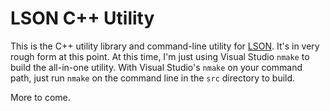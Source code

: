 LSON C++ Utility
====================================================================================================

This is the C++ utility library and command-line utility for [LSON]. It's in very rough form at this
point. At this time, I'm just using Visual Studio `nmake` to build the all-in-one utility. With
Visual Studio's `nmake` on your command path, just run `nmake` on the command line in the `src`
directory to build.

More to come.



[LSON]: ../LSON.md
